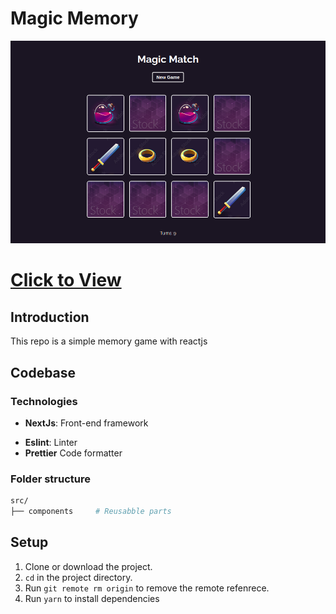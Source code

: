 # Magic Memory

![Screenshot](screenshot.png)


# **[Click to View](https://magic-memory-chi.vercel.app/)**

## Introduction

This repo is a simple memory game with reactjs
## Codebase

### Technologies

- **NextJs**: Front-end framework
<!---
- **StyledComponents**: CSS framework
-->
- **Eslint**: Linter
- **Prettier** Code formatter

### Folder structure

```sh
src/
├── components     # Reusabble parts
```
<!---
├── layouts        # View templates
├── styles         # General app styles
└── pages          # Application views
-->

## Setup

1. Clone or download the project.
2. `cd` in the project directory.
3. Run `git remote rm origin` to remove the remote refenrece.
4. Run `yarn` to install dependencies

